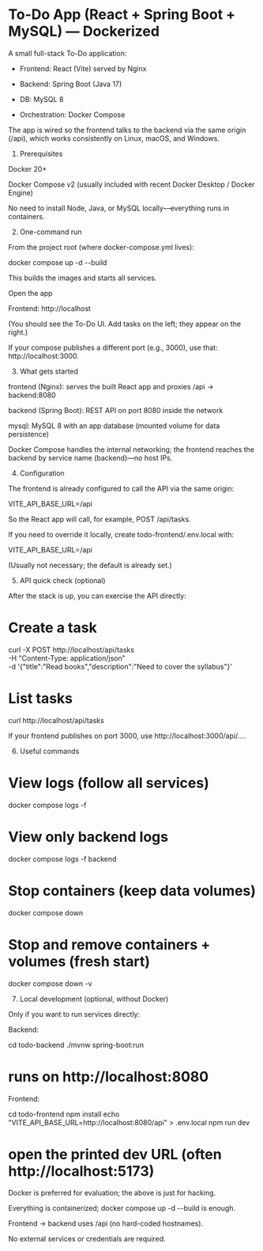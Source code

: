 # To-Do App (React + Spring Boot + MySQL) — Dockerized

A small full-stack To-Do application:

- Frontend: React (Vite) served by Nginx

- Backend: Spring Boot (Java 17)

- DB: MySQL 8

- Orchestration: Docker Compose

The app is wired so the frontend talks to the backend via the same origin (/api), which works consistently on Linux, macOS, and Windows.

1) Prerequisites

Docker 20+

Docker Compose v2 (usually included with recent Docker Desktop / Docker Engine)

No need to install Node, Java, or MySQL locally—everything runs in containers.

2) One-command run

From the project root (where docker-compose.yml lives):

docker compose up -d --build


This builds the images and starts all services.

Open the app

Frontend: http://localhost

(You should see the To-Do UI. Add tasks on the left; they appear on the right.)

If your compose publishes a different port (e.g., 3000), use that: http://localhost:3000.

3) What gets started

frontend (Nginx): serves the built React app and proxies /api → backend:8080

backend (Spring Boot): REST API on port 8080 inside the network

mysql: MySQL 8 with an app database (mounted volume for data persistence)

Docker Compose handles the internal networking; the frontend reaches the backend by service name (backend)—no host IPs.

4) Configuration

The frontend is already configured to call the API via the same origin:

VITE_API_BASE_URL=/api


So the React app will call, for example, POST /api/tasks.

If you need to override it locally, create todo-frontend/.env.local with:

VITE_API_BASE_URL=/api


(Usually not necessary; the default is already set.)

5) API quick check (optional)

After the stack is up, you can exercise the API directly:

# Create a task
curl -X POST http://localhost/api/tasks \
  -H "Content-Type: application/json" \
  -d '{"title":"Read books","description":"Need to cover the syllabus"}'

# List tasks
curl http://localhost/api/tasks


If your frontend publishes on port 3000, use http://localhost:3000/api/....

6) Useful commands
# View logs (follow all services)
docker compose logs -f

# View only backend logs
docker compose logs -f backend

# Stop containers (keep data volumes)
docker compose down

# Stop and remove containers + volumes (fresh start)
docker compose down -v

7) Local development (optional, without Docker)

Only if you want to run services directly:

Backend:

cd todo-backend
./mvnw spring-boot:run
# runs on http://localhost:8080


Frontend:

cd todo-frontend
npm install
echo "VITE_API_BASE_URL=http://localhost:8080/api" > .env.local
npm run dev
# open the printed dev URL (often http://localhost:5173)


Docker is preferred for evaluation; the above is just for hacking.

Everything is containerized; docker compose up -d --build is enough.

Frontend → backend uses /api (no hard-coded hostnames).

No external services or credentials are required.
